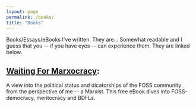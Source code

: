 ```yaml
---
layout: page
permalink: /books/
title: "Books"
---
```


Books/Essays/eBooks I've written. They are... Somewhat readable
and I guess that you -- if you have eyes -- can experience them.
They are linked below.

## [Waiting For Marxocracy](waiting-for-marxocracy/prologue):  
A view into the political status and dicatorships of the FOSS
community from the perspective of me -- a Marxist. This free
eBook dives into FOSS-democracy, meritocracy and BDFLs.
